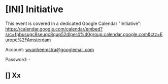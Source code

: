 # [INI] Initiative

This event is covered in a dedicated Google Calendar "Initiative": https://calendar.google.com/calendar/embed?src=fpbusugc8seuqc8qup52dlper4%40group.calendar.google.com&ctz=Europe%2FAmsterdam

Account: wvanheemstra@googlemail.com

Password: -

## [] Xx

